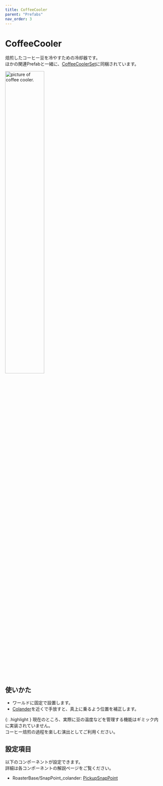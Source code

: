 ```yaml
---
title: CoffeeCooler
parent: "Prefabs"
nav_order: 3
---
```


# CoffeeCooler

焙煎したコーヒー豆を冷やすための冷却器です。  
ほかの関連Prefabと一緒に、[CoffeeCoolerSet]に同梱されています。

<img src="{{site.baseurl}}/assets/images/prefabs/CoffeeCooler.png" width="50%" alt="picture of coffee cooler.">


## 使いかた

- ワールドに固定で設置します。
- [Colander]を近くで手放すと、真上に乗るよう位置を補正します。

{: .highlight }
現在のところ、実際に豆の温度などを管理する機能はギミック内に実装されていません。  
コーヒー焙煎の過程を楽しむ演出としてご利用ください。


## 設定項目

以下のコンポーネントが設定できます。  
詳細は各コンポーネントの解説ページをご覧ください。

- RoasterBase/SnapPoint_colander: [PickupSnapPoint]


[CoffeeCoolerSet]: /docs/prefabs/CoffeeCoolerSet
[Colander]: /docs/prefabs/Colander
[PickupSnapPoint]: /docs/udon/PickupSnapPoint

